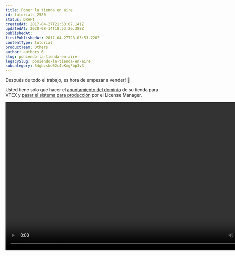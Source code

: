 ```yaml
---
title: Poner la tienda en aire
id: tutorials_2580
status: DRAFT
createdAt: 2017-04-27T21:53:07.141Z
updatedAt: 2020-08-14T18:53:26.388Z
publishedAt: 
firstPublishedAt: 2017-04-27T23:03:53.720Z
contentType: tutorial
productTeam: Others
author: authors_6
slug: poniendo-la-tienda-en-aire
legacySlug: poniendo-la-tienda-en-aire
subcategory: 54gbzsku02c4bKmgFbp3v3
---
```


Después de todo el trabajo, es hora de empezar a vender! 🎉

Usted tiene sólo que hacer el [apuntamiento del dominio](http://help.vtex.com/es/tutorial/configurando-el-apuntamiento-del-dns-para-vtex) de su tienda para VTEX y [pasar el sistema para producción](http://help.vtex.com/es/tutorial/pasando-la-tienda-para-produccion) por el License Manager.

<!--[if lt IE 9]><script>document.createElement('video');</script><![endif]-->
<video class="wp-video-shortcode" id="video-2580-1" width="840" height="473" preload="metadata" controls="controls">
  <source type="video/mp4" src="https://assets.contentful.com/alneenqid6w5/4DC6bOa4qACiA2amY0W8a0/4f346c0ca0c32f5653e4631c37b7ac4b/golive.mp4?_=1" />
</video>
